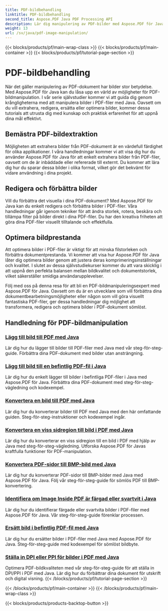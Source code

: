 ```yaml
---
title: PDF-bildbehandling
linktitle: PDF-bildbehandling
second_title: Aspose.PDF Java PDF Processing API
description: Lär dig manipulering av PDF-bilder med Aspose.PDF för Java. Transformera, redigera och optimera bilder i dina PDF-dokument utan ansträngning.
weight: 13
url: /sv/java/pdf-image-manipulation/
---
```


{{< blocks/products/pf/main-wrap-class >}}
{{< blocks/products/pf/main-container >}}
{{< blocks/products/pf/tutorial-page-section >}}

# PDF-bildbehandling


När det gäller manipulering av PDF-dokument har bilder stor betydelse. Med Aspose.PDF för Java kan du låsa upp en värld av möjligheter för PDF-bildmanipulation. I vår serie självstudier kommer vi att guida dig genom krångligheterna med att manipulera bilder i PDF-filer med Java. Oavsett om du vill extrahera, redigera, ersätta eller optimera bilder, kommer dessa tutorials att utrusta dig med kunskap och praktisk erfarenhet för att uppnå dina mål effektivt.

## Bemästra PDF-bildextraktion

Möjligheten att extrahera bilder från PDF-dokument är en värdefull färdighet för olika applikationer. I våra handledningar kommer vi att visa dig hur du använder Aspose.PDF för Java för att enkelt extrahera bilder från PDF-filer, oavsett om de är inbäddade eller refererade till externt. Du kommer att lära dig hur du sparar dessa bilder i olika format, vilket gör det bekvämt för vidare användning i dina projekt.

## Redigera och förbättra bilder

Vill du förbättra det visuella i dina PDF-dokument? Med Aspose.PDF för Java kan du enkelt redigera och förbättra bilder i PDF-filer. Våra handledningar går igenom tekniker för att ändra storlek, rotera, beskära och tillämpa filter på bilder direkt i dina PDF-filer. Du har den kreativa friheten att göra dina PDF-filer visuellt tilltalande och effektfulla.

## Optimera bildprestanda

Att optimera bilder i PDF-filer är viktigt för att minska filstorleken och förbättra dokumentprestanda. Vi kommer att visa hur Aspose.PDF för Java låter dig optimera bilder genom att justera deras komprimeringsinställningar och kvalitet. I slutet av dessa självstudiekurser kommer du att vara skicklig i att uppnå den perfekta balansen mellan bildkvalitet och dokumentstorlek, vilket säkerställer smidiga användarupplevelser.

Följ med oss på denna resa för att bli en PDF-bildmanipuleringsexpert med Aspose.PDF för Java. Oavsett om du är en utvecklare som vill förbättra dina dokumentbearbetningsmöjligheter eller någon som vill göra visuellt fantastiska PDF-filer, ger dessa handledningar dig möjlighet att transformera, redigera och optimera bilder i PDF-dokument sömlöst.

## Handledning för PDF-bildmanipulation
### [Lägg till bild till PDF med Java](./add-image-to-pdf-using-java/)
Lär dig hur du lägger till bilder till PDF-filer med Java med vår steg-för-steg-guide. Förbättra dina PDF-dokument med bilder utan ansträngning.
### [Lägg till bild till en befintlig PDF-fil i Java](./add-image-to-an-existing-pdf-file-in-java/)
Lär dig hur du enkelt lägger till bilder i befintliga PDF-filer i Java med Aspose.PDF för Java. Förbättra dina PDF-dokument med steg-för-steg-vägledning och kodexempel.
### [Konvertera en bild till PDF med Java](./convert-an-image-to-pdf-using-java/)
Lär dig hur du konverterar bilder till PDF med Java med den här omfattande guiden. Steg-för-steg-instruktioner och kodexempel ingår.
### [Konvertera en viss sidregion till bild i PDF med Java](./convert-particular-page-region-to-image-in-pdf-using-java/)
Lär dig hur du konverterar en viss sidregion till en bild i PDF med hjälp av Java med steg-för-steg-vägledning. Utforska Aspose.PDF för Javas kraftfulla funktioner för PDF-manipulation.
### [Konvertera PDF-sidor till BMP-bild med Java](./convert-pdf-pages-to-bmp-image-using-java/)
Lär dig hur du konverterar PDF-sidor till BMP-bilder med Java med Aspose.PDF för Java. Följ vår steg-för-steg-guide för sömlös PDF till BMP-konvertering.
### [Identifiera om Image Inside PDF är färgad eller svartvit i Java](./identify-if-image-inside-pdf-is-colored-or-black-and-white-in-java/)
Lär dig hur du identifierar färgade eller svartvita bilder i PDF-filer med Aspose.PDF för Java. Vår steg-för-steg-guide förenklar processen.
### [Ersätt bild i befintlig PDF-fil med Java](./replace-image-in-existing-pdf-file-using-java/)
Lär dig hur du ersätter bilder i PDF-filer med Java med Aspose.PDF för Java. Steg-för-steg-guide med kodexempel för sömlöst bildbyte.
### [Ställa in DPI eller PPI för bilder i PDF med Java](./setting-dpi-or-ppi-of-images-in-pdf-using-java/)
Optimera PDF-bildkvaliteten med vår steg-för-steg-guide för att ställa in DPI/PPI i PDF med Java. Lär dig hur du förbättrar dina dokument för utskrift och digital visning.
{{< /blocks/products/pf/tutorial-page-section >}}

{{< /blocks/products/pf/main-container >}}
{{< /blocks/products/pf/main-wrap-class >}}

{{< blocks/products/products-backtop-button >}}

